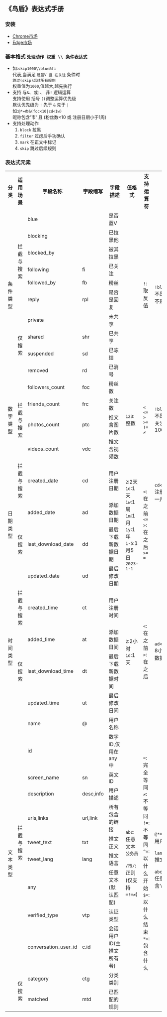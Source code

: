 ## 《鸟盾》表达式手册
### 安装
- [Chrome市场](https://chromewebstore.google.com/detail/%E6%8E%A8%E7%89%B9%E9%B8%9F%E7%9B%BE/igapbfjkbkmjcmgjmgfcegamhkfppdmg?hl=zh-CN)  
- [Edge市场](https://microsoftedge.microsoft.com/addons/detail/%E6%8E%A8%E7%89%B9%E9%B8%9F%E7%9B%BE/copkjadjjcbkgclndhlhdbmhdabhfmed)  
### 基本格式 `处理动作 权重 \\ 条件表达式`  
- 如:`skip1000\\blue&fi`  
  代表,当满足 `是蓝V 且 在关注` 条件时  
  `跳过(skip)后续所有规则`  
  权重值为`1000`,值越大,越先执行
- 支持 与`&`、或`|`、 非`!` 逻辑运算  
  支持使用 括号 `()`调整运算优先级  
  默认优先级为 `!` 先于 `&` 先于 `|`  
  如:`@*=市&(foc<10|cd<1w)`  
  昵称包含'市' 且 (粉丝数<10 或 注册日期小于1周)
- 支持处理动作
  1. `block` 拉黑
  2. `filter` 过虑后手功确认
  3. `mark` 在正文中标记
  4. `skip` 跳过后续规则
### 表达式元素
<table>
    <tr>
        <th>分类</th>
        <th>适用场景</th>
        <th>字段名称</th>
        <th>字段缩写</th>
        <th>字段描述</th>
        <th>值格式</th>
        <th>支持运算符</th>
        <th>范例</th>
    </tr>
    <tr>
        <td rowspan="10">条件类型</td>
        <td rowspan="6">拦截<br/>与<br/>搜索</td>
        <td>blue</td>
        <td></td>
        <td>是否蓝V</td>
        <td rowspan="10"></td>
        <td rowspan="10"><code>!</code>:取反值</td>
        <td rowspan="10"><code>!blue&!fb</code><br/>不是蓝V并且不是粉丝</td>
    </tr>
    <tr>
        <td>blocking</td>
        <td></td>
        <td>已拉黑他</td>
    </tr>
    <tr>
        <td>blocked_by</td>
        <td></td>
        <td>被其拉黑</td>
    </tr>
    <tr>
        <td>following</td>
        <td>fi</td>
        <td>已关注</td>
    </tr>
    <tr>
        <td>followed_by</td>
        <td>fb</td>
        <td>粉丝</td>
    </tr>
    <tr>
        <td>reply</td>
        <td>rpl</td>
        <td>是否是回复</td>
    </tr>
    <tr>
        <td rowspan="4">仅搜索</td>
        <td>private</td>
        <td></td>
        <td>未共享</td>
    </tr>
    <tr>
        <td>shared</td>
        <td>shr</td>
        <td>已共享</td>
    </tr>
    <tr>
        <td>suspended</td>
        <td>sd</td>
        <td>已冻结</td>
    </tr>
    <tr>
        <td>removed</td>
        <td>rd</td>
        <td>已消号</td>
    </tr>
    <tr>
        <td rowspan="4">数字类型</td>
        <td rowspan="4">拦截<br/>与<br/>搜索</td>
        <td>followers_count</td>
        <td>foc</td>
        <td>粉丝数</td>
        <td rowspan="4"><code>123</code>:整数</td>
        <td rowspan="4">
<code>&lt;</code><br/>
<code>&lt;=</code><br/>
<code>&gt;</code><br/>
<code>&gt;=</code><br/>
<code>!=</code><br/>
<code>≠</code><br/>
</td>
        <td rowspan="4"><code>!blue&frc<100</code><br/>不是蓝V并且关注数小于100</td>
    </tr>
    <tr>
        <td>friends_count</td>
        <td>frc</td>
        <td>关注数</td>
    </tr>
    <tr>
        <td>photos_count</td>
        <td>ptc</td>
        <td>推文含图片数</td>
    </tr>
    <tr>
        <td>videos_count</td>
        <td>vdc</td>
        <td>推文含视频数</td>
    </tr>
    <tr>
        <td rowspan="4">日期类型</td>
        <td>拦截<br/>与<br/>搜索</td>
        <td>created_date</td>
        <td>cd</td>
        <td>用户注册日期</td>
        <td rowspan="4">
<code>2</code>:2天<br/>
<code>1d</code>:1天<br/>
<code>1w</code>:1周<br/>
<code>1m</code>:1月<br/>
<code>1y</code>:1年<br/>
<code>1-5</code>:1月5日<br/>
<code>2023-1-1</code><br/>
</td>
        <td rowspan="4">
<code>&lt;</code>:在之前<br/>
<code>&lt;=</code><br/>
<code>&gt;</code>:在之后<br/>
<code>&gt;=</code><br/>
<code>=</code><br/>
</td>
        <td rowspan="2"><code>cd<1m</code><br/>注册日期小于一月</td>
    </tr>
    <tr>
        <td rowspan="3">仅搜索</td>
        <td>added_date</td>
        <td>ad</td>
        <td>添加数据日期</td>
    </tr>
    <tr>
        <td>last_download_date</td>
        <td>dd</td>
        <td>最后下载新数据日期</td>
    </tr>
    <tr>
        <td>updated_date</td>
        <td>ud</td>
        <td>最后修改日期</td>
    </tr>
    <tr>
        <td rowspan="4">时间类型</td>
        <td>拦截<br/>与<br/>搜索</td>
        <td>created_time</td>
        <td>ct</td>
        <td>用户注册时间</td>
        <td rowspan="4">
<code>2</code>:2小时<br/>
<code>1d</code>:1天<br/>
</td>
        <td rowspan="4">
<code>&lt;</code>:在之前<br/>
<code>&gt;</code>:在之后<br/>
</td>
        <td rowspan="4"><code>ad<8</code><br/>8小时内添加的数据</td>
    </tr>
    <tr>
        <td rowspan="3">仅搜索</td>
        <td>added_time</td>
        <td>at</td>
        <td>添加数据日间</td>
    </tr>
    <tr>
        <td>last_download_time</td>
        <td>dt</td>
        <td>最后下载新数据时间</td>
    </tr>
    <tr>
        <td>updated_time</td>
        <td>ut</td>
        <td>最后修改日间</td>
    </tr>
    <tr>
        <td rowspan="12">文本类型</td>
        <td rowspan="10">拦截<br/>与<br/>搜索</td>
        <td>name</td>
        <td>@</td>
        <td>用户名称</td>
        <td rowspan="12">
<code>abc</code>:任意文本<br/>
<code>公务员</code><br/><br/>
<code>/市/</code>:正则<br/>(仅支持<code>=</code><code>!=</code><code>≠</code>)<br/>
</td>
        <td rowspan="12">
<code>=</code>:完全等同<br/>
<code>≠</code>:不等同<br/>
<code>!=</code>:不等同<br/>
<code>^=</code>:以什么开始<br/>
<code>$=</code>:以什么结束<br/>
<code>*=</code>:包含什么<br/>
</td>
        <td rowspan="12">
<code>@*=市</code><br/>用户名包含'市'<br/><br/>
<code>lang^=zh</code><br/>推文是中文<br/><br/>
<code>abc&xyz</code><br/>任意文本包含'abc'和'xyz'<br/><br/>
</td>
    </tr>
    <tr>
        <td>id</td>
        <td></td>
        <td>数字 ID,仅用在any中</td>
    </tr>
    <tr>
        <td>screen_name</td>
        <td>sn</td>
        <td>英文ID</td>
    </tr>
    <tr>
        <td>description</td>
        <td>desc,info</td>
        <td>用户描述</td>
    </tr>
    <tr>
        <td>urls,links</td>
        <td>url,link</td>
        <td>所有包含的链接</td>
    </tr>
    <tr>
        <td>tweet_text</td>
        <td>txt</td>
        <td>推文正文</td>
    </tr>
    <tr>
        <td>tweet_lang</td>
        <td>lang</td>
        <td>推文语言</td>
    </tr>
    <tr>
        <td>any</td>
        <td></td>
        <td>任意文本(默认匹配)</td>
    </tr>
    <tr>
        <td>verified_type</td>
        <td>vtp</td>
        <td>认证类型</td>
    </tr>
    <tr>
        <td>conversation_user_id</td>
        <td>c.id</td>
        <td>会话用户ID(主推文所有者)</td>
    </tr>
    <tr>
        <td rowspan="2">仅搜索</td>
        <td>category</td>
        <td>ctg</td>
        <td>分类类别</td>
    </tr>
    <tr>
        <td>matched</td>
        <td>mtd</td>
        <td>已匹配的规则</td>
    </tr>
</table>
